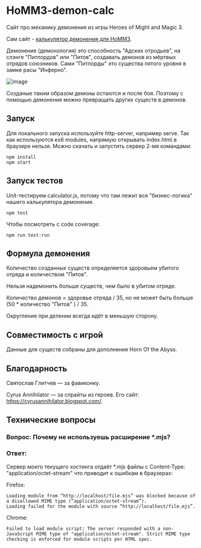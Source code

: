 # HoMM3-demon-calc

Сайт про механику демонения из игры Heroes of Might and Magic 3.

Сам сайт - [калькулятор демонения для HoMM3](https://freshhead.github.io/HoMM3-demon-calc/).

Демонение (демонология) это способность "Адских отродьев", на слэнге "Питлордов" или "Питов", создавать демонов из мёртвых отрядов союзников.
Сами "Питлорды" это существа пятого уровня в замке расы "Инферно".

![image](https://user-images.githubusercontent.com/5730634/148909876-352ef6c8-e51d-4696-9603-56962f359dcc.png)

Созданые таким образом демоны остаются и после боя. Поэтому с помощью демонения можно превращать других существ в демонов.

## Запуск
Для локального запуска используйте http-server, например serve. Так как используются es6 modules, напрямую открывать index.html в браузере нельзя.
Можно скачать и запустить сервер 2-мя командами:
```
npm install
npm start
```
## Запуск тестов
Unit-тестируем calculator.js, потому что там лежит вся "бизнес-логика" нашего калькулятора демонения.
```
npm test
```

Чтобы посмотреть с code coverage:
```
npm run test:run
```

## Формула демонения
Количество созданных существ определяется здоровьем убитого отряда и количеством "Питов". 

Нельзя надемонить больше существ, чем было в убитом отряде.

Количество демонов = здоровье отряда / 35, но не может быть больше (50 * количество "Питов" ) / 35.

Округление при делении всегда идёт в меньшую сторону.

## Совместимость с игрой
Данные для существ собраны для дополнения Horn Of the Abyss.

## Благодарность
Святослав Глитчев — за фавиконку.

Cyrus Annihilator — за спрайты из героев. Его сайт: https://cyrusannihilator.blogspot.com/.

## Технические вопросы
### Вопрос: Почему не используешь расширение *.mjs?
### Ответ:
Сервер моего текущего хостинга отдаёт *.mjs файлы с Content-Type: "application/octet-stream" что приводит к ошибкам в браузерах:

Firefox:
```
Loading module from “http://localhost/file.mjs” was blocked because of a disallowed MIME type (“application/octet-stream”).
Loading failed for the module with source “http://localhost/file.mjs”.
```
Chrome:
```
Failed to load module script: The server responded with a non-JavaScript MIME type of "application/octet-stream". Strict MIME type checking is enforced for module scripts per HTML spec.
```


